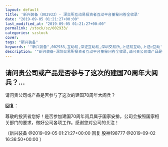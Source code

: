 ```yaml
---
layout: default
title: '新兴装备（002933）- 深交所互动易投资者互动平台董秘问答全收录'
date: "2019-09-05 01:21:27+00:00"
last_modified_at: "2019-09-05 01:21:27+00:00"
permalink: /stock/sz/002933/
categories: szstock
cover: 
tags: "新兴装备"
keywords: '"新兴装备",002933,互动易,深证互动易,深圳交易所,上证易互动,上证e互动'
description: '"新兴装备-深圳交易所投资者互动平台董秘问答全收录,请问贵公司或产品是否参与了这次的建国70周年大阅兵？"'
---
```


## 请问贵公司或产品是否参与了这次的建国70周年大阅兵？...

请问贵公司或产品是否参与了这次的建国70周年大阅兵？

**回复**：

尊敬的投资者您好！是否参加建国70周年阅兵属于国家安排，公司会按照国家相关部门的要求，做好公司各项工作。感谢您对公司的关注！ 

（新兴装备  @2019-09-05 01:21:27+00:00 回复 股神198777  @2019-09-02 16:36:50+00:00 ）

